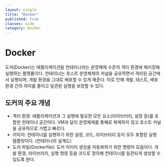 ```yaml
---
layout: single
title: "Docker"
published: true
classes: wide
category: Docker
---
```


# Docker

도커(Docker)는 애플리케이션을 컨테이너라는 운영체제 수준의 격리 환경에 패키징해 실행하는 플랫폼이다.
컨테이너는 호스트 운영체제의 커널을 공유하면서 격리된 공간에서 실행되며, 개발 환경을 그대로 배포할 수 있게 해준다.
이로 인해 개발, 테스트, 배포 환경 간의 차이를 줄이고 일관된 실행을 보장할 수 있다.

## 도커의 주요 개념
* 격리 환경: 애플리케이션과 그 실행에 필요한 모든 요소(라이브러리, 설정 등)를 포함한 컨테이너 공간이다. VM과 달리 운영체제를 통째로 복제하지 않고 호스트 커널을 공유하므로 가볍고 빠르다.
* 이미지: 컨테이너를 실행하기 위한 설정, 코드, 라이브러리 등이 모두 포함된 실행 템플릿이다. (컨테이너의 설계도)
* 도커 파일(Dockerfile): 도커 이미지 생성을 자동화하기 위한 명령어 모음이다. 개발 환경, 라이브러리, 실행 명령 등을 코드로 정의해 컨테이너를 일관되게 생성할 수 있도록 한다.
<!--



1.	도커란 무엇인가?
	2.	도커가 필요한 이유
	3.	도커와 가상머신의 차이점
	4.	도커의 주요 개념
	•	이미지(Image)
	•	컨테이너(Container)
	•	도커파일(Dockerfile)
	•	볼륨(Volume)
	•	네트워크(Network)
	5.	도커 설치 방법
	6.	도커 기본 명령어 정리
	7.	도커 이미지 만들기 및 실행
	8.	Docker Compose란?
	9.	도커를 활용한 개발 환경 구성 예시
	10.	실무에서의 도커 활용 사례
	11.	도커 사용 시 주의할 점 및 팁

-->

